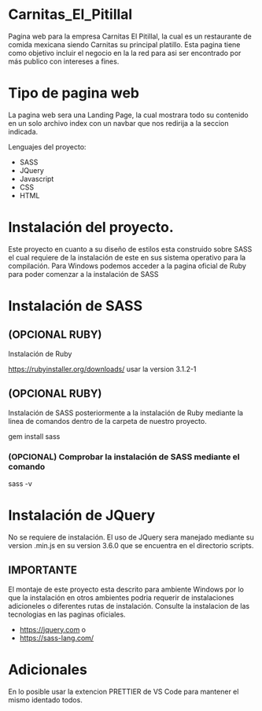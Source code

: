 # Carnitas_El_Pitillal

Pagina web para la empresa Carnitas El Pitillal, la cual es un restaurante de comida mexicana siendo Carnitas su principal platillo. Esta pagina tiene como objetivo incluir el negocio en la la red para asi ser encontrado por más publico con intereses a fines.

# Tipo de pagina web

La pagina web sera una Landing Page, la cual mostrara todo su contenido en un solo archivo index con un navbar que nos redirija a la seccion indicada.

Lenguajes del proyecto:

- SASS
- JQuery
- Javascript
- CSS
- HTML

# Instalación del proyecto.

Este proyecto en cuanto a su diseño de estilos esta construido sobre SASS el cual requiere de la instalación de este en sus sistema operativo para la compilación.
Para Windows podemos acceder a la pagina oficial de Ruby para poder comenzar a la instalación de SASS

# Instalación de SASS

## (OPCIONAL RUBY)

Instalación de Ruby

https://rubyinstaller.org/downloads/
usar la version 3.1.2-1

## (OPCIONAL RUBY)

Instalación de SASS posteriormente a la instalación de Ruby mediante la linea de comandos dentro de la carpeta de nuestro proyecto.

gem install sass

### (OPCIONAL) Comprobar la instalación de SASS mediante el comando

sass -v

# Instalación de JQuery

No se requiere de instalación.
El uso de JQuery sera manejado mediante su version .min.js en su version 3.6.0 que se encuentra en el directorio scripts.

## IMPORTANTE

El montaje de este proyecto esta descrito para ambiente Windows por lo que la instalación en otros ambientes podria requerir de instalaciones adicioneles o diferentes rutas de instalación. Consulte la instalacion de las tecnologias en las paginas oficiales.

- https://jquery.com o
- https://sass-lang.com/

# Adicionales

En lo posible usar la extencion PRETTIER de VS Code para mantener el mismo identado todos.
